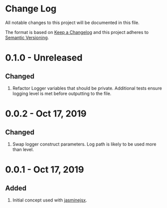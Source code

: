 # Change Log
All notable changes to this project will be documented in this file.
 
The format is based on [Keep a Changelog](http://keepachangelog.com/)
and this project adheres to [Semantic Versioning](http://semver.org/).

# 0.1.0 - Unreleased

## Changed

1. Refactor Logger variables that should be private. Additional tests ensure logging level is met before outputting to the file.

# 0.0.2 - Oct 17, 2019

## Changed
1. Swap logger construct parameters. Log path is likely to be used more than level.

# 0.0.1 - Oct 17, 2019

## Added
1. Initial concept used with [jasminejsx](https://github.com/theasci/jasminejsx).
